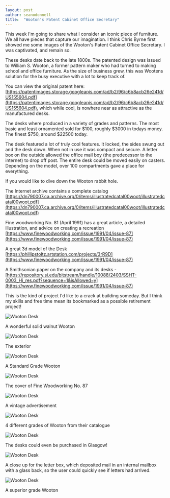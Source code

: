 ```yaml
---
layout: post
author: seanodonnell
title:  "Wooton's Patent Cabinet Office Secretary"
---
```


This week I'm going to share what I consider an iconic piece of furniture. We all have pieces that capture our imagination. I think Chris Byrne first showed me some images of the Wooton's Patent Cabinet Office Secretary. I was captivated, and remain so.

These desks date back to the late 1800s. The patented design was issued to William S. Wooton, a former pattern maker who had turned to making school and office furniture. As the size of business grew, this was Wootens solution for the busy executive with a lot to keep track of. 

You can view the original patent here: [https://patentimages.storage.googleapis.com/ad/b2/96/c6b8acb26e241d/US155604.pdf](https://patentimages.storage.googleapis.com/ad/b2/96/c6b8acb26e241d/US155604.pdf), which while cool, is nowhere near as attractive as the manufactured desks.

The desks where produced in a variety of grades and patterns. The most basic and least ornamented sold for $100, roughly $3000 in todays money. The finest $750, around $22500 today.

The desk featured a lot of truly cool features. It locked, the sides swung out and the desk down. When not in use it was compact and secure. A letter box on the outside allowed the office mail boy (the predecessor to the internet) to drop off post. The entire desk could be moved easily on casters. Depending on the model, over 100 compartments gave a place for everything.

If you would like to dive down the Wooton rabbit hole.

The Internet archive contains a complete catalog [https://dn790007.ca.archive.org/0/items/illustratedcatal00woot/illustratedcatal00woot.pdf](https://dn790007.ca.archive.org/0/items/illustratedcatal00woot/illustratedcatal00woot.pdf)

Fine woodworking No. 81 (April 1991) has a great article, a detailed illustration, and advice on creating a recreation [https://www.finewoodworking.com/issue/1991/04/issue-87](https://www.finewoodworking.com/issue/1991/04/issue-87)

A great 3d model of the Desk  [https://phillipstoltz.artstation.com/projects/3rR9D](https://www.finewoodworking.com/issue/1991/04/issue-87)

A Smithsonian paper on the company and its desks -  [https://repository.si.edu/bitstream/handle/10088/2403/SSHT-0003_Hi_res.pdf?sequence=1&isAllowed=y](https://www.finewoodworking.com/issue/1991/04/issue-87) 

This is the kind of project I'd like to a crack at building someday. But I think my skills and free time mean its bookmarked as a possible retirement project!

![Wooton Desk](/assets/images/wooton/1.jpg)

A wonderful solid walnut Wooton

![Wooton Desk](/assets/images/wooton/2.jpg)

The exterior

![Wooton Desk](/assets/images/wooton/3.jpg)

A Standard Grade Wooton

![Wooton Desk](/assets/images/wooton/4.jpg)

The cover of Fine Woodworking No. 87

![Wooton Desk](/assets/images/wooton/5.jpg)

A vintage advertisement

![Wooton Desk](/assets/images/wooton/6.jpg)

4 different grades of Wooton from their catalogue

![Wooton Desk](/assets/images/wooton/7.png)

The desks could even be purchased in Glasgow!

![Wooton Desk](/assets/images/wooton/8.png)

A close up for the letter box, which deposited mail in an internal mailbox with a glass back, so the user could quickly see if letters had arrived.

![Wooton Desk](/assets/images/wooton/9.png)

A superior grade Wooton


